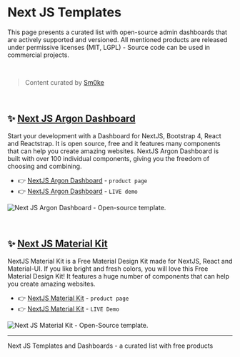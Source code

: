 # Next JS Templates

This page presents a curated list with open-source admin dashboards that are actively supported and versioned. All mentioned products are released under permissive licenses (MIT, LGPL) - Source code can be used in commercial projects. 

<br />

> Content curated by [Sm0ke](https://twitter.com/Sm0keDev)

<br />

## ✨ [Next JS Argon Dashboard](https://www.creative-tim.com/product/nextjs-argon-dashboard?AFFILIATE=128200)

Start your development with a Dashboard for NextJS, Bootstrap 4, React and Reactstrap. It is open source, free and it features many components that can help you create amazing websites. NextJS Argon Dashboard is built with over 100 individual components, giving you the freedom of choosing and combining.

- 👉 [NextJS Argon Dashboard](https://www.creative-tim.com/product/nextjs-argon-dashboard?AFFILIATE=128200) - `product page`
- 👉 [NextJS Argon Dashboard](https://demos.creative-tim.com/nextjs-argon-dashboard/admin/dashboard?AFFILIATE=128200) - `LIVE demo`

![Next JS Argon Dashboard - Open-source template.](https://user-images.githubusercontent.com/51854817/179173181-d121552e-ad51-41f0-af29-2b01fbf5c715.png)

<br />

## ✨ [Next JS Material Kit](https://www.creative-tim.com/product/nextjs-material-kit?AFFILIATE=128200)

NextJS Material Kit is a Free Material Design Kit made for NextJS, React and Material-UI. If you like bright and fresh colors, you will love this Free Material Design Kit! It features a huge number of components that can help you create amazing websites.

- 👉 [NextJS Material Kit](https://www.creative-tim.com/product/nextjs-material-kit?AFFILIATE=128200) - `product page`
- 👉 [NextJS Material Kit](https://demos.creative-tim.com/nextjs-material-kit/components?AFFILIATE=128200) - `LIVE Demo`

![Next JS Material Kit - Open-Source template.](https://user-images.githubusercontent.com/51854817/179173476-fd9c0988-fc2d-4970-a558-2b80808fa7b8.png)

---
Next JS Templates and Dashboards - a curated list with free products
